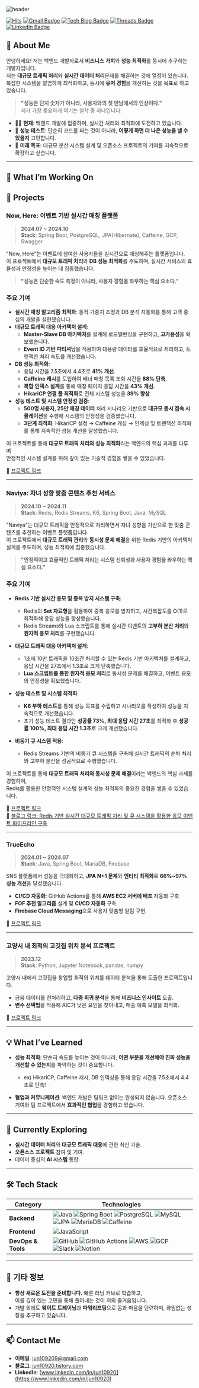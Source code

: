 ![header](https://capsule-render.vercel.app/api?type=waving&color=0:0b0f4d,100:1c1c86&height=200&section=header&text=Welcome!%20Bamlatte's%20Github&fontColor=FFD700&fontSize=60&fontAlignY=35&desc=Backend%20Developer&descAlignY=65&descAlign=60&animation=fadeIn&speed=3)

[![Hits](https://hits.seeyoufarm.com/api/count/incr/badge.svg?url=https%3A%2F%2Fgithub.com%2Fbamlatte&count_bg=%23002f6c&title_bg=%23002f6c&icon=&icon_color=%23E7E7E7&title=VISIT&edge_flat=false)](https://github.com/bamlatte)
[![Gmail Badge](https://img.shields.io/badge/Gmail-D14836?style=flat&logo=Gmail&logoColor=white)](mailto:jun109209@gmail.com)
[![Tech Blog Badge](https://img.shields.io/badge/Tech%20Blog-555263?style=flat&logoColor=white)](https://jun10920.tistory.com/)
[![Threads Badge](https://img.shields.io/badge/Threads-000000?style=flat&logo=Threads&logoColor=white)](https://www.threads.net/@jun_2.6)
[![LinkedIn Badge](https://img.shields.io/badge/LinkedIn-0a66c2?style=flat&logo=LinkedIn&logoColor=white)](https://www.linkedin.com/in/jun10920)

## 👋 About Me

안녕하세요! 저는 백엔드 개발자로서 **비즈니스 가치**와 **성능 최적화**를 동시에 추구하는 개발자입니다.  
저는 **대규모 트래픽 처리**와 **실시간 데이터 처리**문제를 해결하는 것에 열정이 있습니다.  
복잡한 시스템을 깔끔하게 최적화하고, 동시에 **유저 경험**을 개선하는 것을 목표로 하고 있습니다.

> **"성능은 단지 숫자가 아니라, 사용자와의 첫 만남에서의 인상이다."**  
> 제가 가장 중요하게 여기는 철학 중 하나입니다.

- 🏃‍♂️ **현재**: 백엔드 개발에 집중하며, 실시간 처리와 최적화에 도전하고 있습니다.
- 💬 **성능 테스트**: 단순히 코드를 짜는 것이 아니라, **어떻게 하면 더 나은 성능을 낼 수 있을지** 고민합니다.
- 🚀 **미래 목표**: 대규모 분산 시스템 설계 및 오픈소스 프로젝트의 기여를 지속적으로 확장하고 싶습니다.

---

## 🔧 What I’m Working On

## 🚀 Projects

### Now, Here: **이벤트 기반 실시간 매칭 플랫폼**
> **2024.07 ~ 2024.10**  
> **Stack**: Spring Boot, PostgreSQL, JPA(Hibernate), Caffeine, GCP, Swagger  

"Now, Here"는 이벤트에 참여한 사용자들을 실시간으로 매칭해주는 플랫폼입니다.<br>
이 프로젝트에서 **대규모 트래픽 처리**와 **DB 성능 최적화**를 주도하며, 실시간 서비스의 효율성과 안정성을 높이는 데 집중했습니다.

> **"성능은 단순한 속도 측정이 아니라, 사용자 경험을 좌우하는 핵심 요소다."**

### 주요 기여
- **실시간 매칭 알고리즘 최적화**: 동적 가중치 조정과 DB 분석 자동화를 통해 고객 중심의 개발을 실현했습니다.
- **대규모 트래픽 대응 아키텍처 설계**:
  - **Master-Slave DB 아키텍처**를 설계해 로드밸런싱을 구현하고, **고가용성**을 확보했습니다.
  - **Event ID 기반 파티셔닝**을 적용하여 대용량 데이터를 효율적으로 처리하고, 트랜잭션 처리 속도를 개선했습니다.
- **DB 성능 최적화**:
  - 응답 시간을 7.5초에서 4.4초로 **41% 개선**.
  - **Caffeine 캐시**를 도입하여 배너 매칭 목록 조회 시간을 **88% 단축**.
  - **복합 인덱스 설계**를 통해 매칭 페이지 응답 시간을 **43% 개선**.
  - **HikariCP 연결 풀 최적화**로 전체 시스템 성능을 **39% 향상**.
- **성능 테스트 및 시스템 안정성 검증**:
  - **500명 사용자, 25만 매칭 데이터** 처리 시나리오 기반으로 **대규모 동시 접속 시뮬레이션**을 수행해 시스템의 안정성을 검증했습니다.
  - **3단계 최적화**: HikariCP 설정 → Caffeine 캐싱 → 인덱싱 및 트랜잭션 최적화를 통해 지속적인 성능 개선을 달성했습니다.

이 프로젝트를 통해 **대규모 트래픽 처리와 성능 최적화**라는 백엔드의 핵심 과제를 다루며 <br>
안정적인 시스템 설계를 위해 깊이 있는 기술적 경험을 쌓을 수 있었습니다.

🔗 [프로젝트 링크](https://github.com/now-here-5/.github)

---
### Naviya: **자녀 성향 맞춤 콘텐츠 추천 서비스**
> **2024.10 ~ 2024.11**  
> **Stack**: Redis, Redis Streams, K6, Spring Boot, Java, MySQL  

"Naviya"는 대규모 트래픽을 안정적으로 처리하면서 자녀 성향을 기반으로 한 맞춤 콘텐츠를 추천하는 이벤트 플랫폼입니다.  
이 프로젝트에서 **대규모 트래픽 관리**와 **동시성 문제 해결**을 위한 Redis 기반의 아키텍처 설계를 주도하며, 성능 최적화에 집중했습니다.

> **"안정적이고 효율적인 트래픽 처리는 시스템 신뢰성과 사용자 경험을 좌우하는 핵심 요소다."**

### 주요 기여
- **Redis 기반 실시간 응모 및 중복 방지 시스템 구축**:
  - Redis의 **Set 자료형**을 활용하여 중복 응모를 방지하고, 시간복잡도를 O(1)로 최적화해 응답 성능을 향상했습니다.
  - Redis Streams와 Lua 스크립트를 통해 실시간 이벤트의 **고부하 분산 처리**와 **원자적 응모 처리**를 구현했습니다.

- **대규모 트래픽 대응 아키텍처 설계**:
  - 1초에 10만 트래픽을 10초간 처리할 수 있는 Redis 기반 아키텍처를 설계하고, 응답 시간을 27초에서 1.3초로 크게 단축했습니다.
  - **Lua 스크립트를 통한 원자적 응모 처리**로 동시성 문제를 해결하고, 이벤트 응모의 안정성을 확보했습니다.

- **성능 테스트 및 시스템 최적화**:
  - **K6 부하 테스트**를 통해 성능 목표를 수립하고 시나리오를 작성하여 성능을 지속적으로 개선했습니다.
  - 초기 성능 테스트 결과인 **성공률 73%, 최대 응답 시간 27초**를 최적화 후 **성공률 100%, 최대 응답 시간 1.3초**로 크게 개선했습니다.

- **비동기 큐 시스템 적용**:
  - Redis Streams 기반의 비동기 큐 시스템을 구축해 실시간 트래픽의 순차 처리와 고부하 분산을 성공적으로 수행했습니다.

이 프로젝트를 통해 **대규모 트래픽 처리와 동시성 문제 해결**이라는 백엔드의 핵심 과제를 경험하며,  
Redis를 활용한 안정적인 시스템 설계와 성능 최적화의 중요한 경험을 쌓을 수 있었습니다.

🔗 [프로젝트 링크](https://github.com/NaviyaOrganization/Naviya)  
🔗 [블로그 링크: Redis 기반 실시간 대규모 트래픽 처리 및 큐 시스템을 활용한 응모 이벤트 파이프라인 구축](https://jun10920.tistory.com/47)

---
### TrueEcho
> **2024.01 ~ 2024.07**  
> **Stack**: Java, Spring Boot, MariaDB, Firebase  

SNS 플랫폼에서 성능을 극대화하고, **JPA N+1 문제**와 **엔티티 최적화**로 **66%~97% 성능 개선**을 달성했습니다.  
- **CI/CD 자동화**: GitHub Actions을 통해 **AWS EC2 서버에 배포** 자동화 구축
- **FOF 추천 알고리즘** 설계 및 **CI/CD 자동화** 구축.
- **Firebase Cloud Messaging**으로 사용자 맞춤형 알림 구현.

🔗 [프로젝트 링크](https://github.com/TrueEchoProject/TrueEcho_Main)

---

### 고양시 내 최적의 고깃집 위치 분석 프로젝트
> **2023.12**  
> **Stack**: Python, Jupyter Notebook, pandas, numpy

고양시 내에서 고깃집을 창업할 최적의 위치를 데이터 분석을 통해 도출한 프로젝트입니다.  
- 금융 데이터를 전처리하고, **다중 회귀 분석**을 통해 **비즈니스 인사이트** 도출.  
- **변수 선택법**을 적용해 AIC가 낮은 요인을 찾아내고, 매출 예측 모델을 최적화.

🔗 [프로젝트 링크](https://github.com/jun10920/Goyang_BBQ_Analysis)

---

## 💡 What I’ve Learned

- **성능 최적화**: 단순히 속도를 높이는 것이 아니라, **어떤 부분을 개선해야 진짜 성능을 개선할 수 있는지**를 파악하는 것이 중요합니다.  
  - ex) HikariCP, Caffeine 캐시, DB 인덱싱을 통해 응답 시간을 7.5초에서 4.4초로 단축!

- **협업과 커뮤니케이션**: 백엔드 개발은 팀워크 없이는 완성되지 않습니다. 오픈소스 기여와 팀 프로젝트에서 **효과적인 협업**을 경험하고 있습니다.

---

## 🌱 Currently Exploring

- **실시간 데이터 처리**와 **대규모 트래픽 대응**에 관한 최신 기술.
- **오픈소스 프로젝트** 참여 및 기여.
- 데이터 중심의 **AI 시스템** 통합.

---

## 🛠 Tech Stack

| **Category**   | **Technologies**                                                                                                                                                    |
|----------------|---------------------------------------------------------------------------------------------------------------------------------------------------------------------|
| **Backend**    | ![Java](https://img.shields.io/badge/Java-007396?style=for-the-badge&logo=java&logoColor=white) ![Spring Boot](https://img.shields.io/badge/Spring_Boot-6DB33F?style=for-the-badge&logo=spring-boot&logoColor=white) ![PostgreSQL](https://img.shields.io/badge/PostgreSQL-4169E1?style=for-the-badge&logo=postgresql&logoColor=white) ![MySQL](https://img.shields.io/badge/MySQL-4479A1?style=for-the-badge&logo=mysql&logoColor=white) ![JPA](https://img.shields.io/badge/JPA-007396?style=for-the-badge&logo=hibernate&logoColor=white) ![MariaDB](https://img.shields.io/badge/MariaDB-003545?style=for-the-badge&logo=mariadb&logoColor=white) ![Caffeine](https://img.shields.io/badge/Caffeine_Cache-1e1e1e?style=for-the-badge&logo=coffeescript&logoColor=white) |
| **Frontend**   | ![JavaScript](https://img.shields.io/badge/JavaScript-F7DF1E?style=for-the-badge&logo=javascript&logoColor=black)                                                                                          |
| **DevOps & Tools** | ![GitHub](https://img.shields.io/badge/GitHub-181717?style=for-the-badge&logo=github&logoColor=white) ![GitHub Actions](https://img.shields.io/badge/GitHub_Actions-2088FF?style=for-the-badge&logo=github-actions&logoColor=white) ![AWS](https://img.shields.io/badge/AWS-232F3E?style=for-the-badge&logo=amazon-aws&logoColor=white) ![GCP](https://img.shields.io/badge/GCP-4285F4?style=for-the-badge&logo=google-cloud&logoColor=white) ![Slack](https://img.shields.io/badge/Slack-4A154B?style=for-the-badge&logo=slack&logoColor=white) ![Notion](https://img.shields.io/badge/Notion-000000?style=for-the-badge&logo=notion&logoColor=white) |



---

## 🚀 기타 정보

- **항상 새로운 도전을 준비합니다.** 빠른 러닝 커브로 학습하고, <br>
이를 깊이 있는 고민을 통해 풀어내는 것이 저의 즐거움입니다.
- 개발 외에도 **웨이트 트레이닝**과 **파워리프팅**으로 몸과 마음을 단련하며, 끊임없는 성장을 추구하고 있습니다.

---

## 📫 Contact Me

- **이메일**: jun109209@gmail.com
- **블로그**: [jun10920.tistory.com](https://jun10920.tistory.com)
- **LinkedIn**: [www.linkedin.com/in/jun10920](https://www.linkedin.com/in/jun10920)

